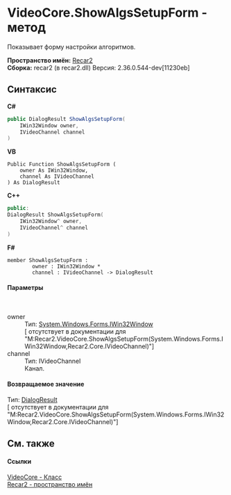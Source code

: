 # VideoCore.ShowAlgsSetupForm - метод
 

Показывает форму настройки алгоритмов.

**Пространство имён:**&nbsp;<a href="0dd0c505-07fc-c3e8-128c-d1a0701f2a29">Recar2</a><br />**Сборка:**&nbsp;recar2 (в recar2.dll) Версия: 2.36.0.544-dev[11230eb]

## Синтаксис

**C#**<br />
``` C#
public DialogResult ShowAlgsSetupForm(
	IWin32Window owner,
	IVideoChannel channel
)
```

**VB**<br />
``` VB
Public Function ShowAlgsSetupForm ( 
	owner As IWin32Window,
	channel As IVideoChannel
) As DialogResult
```

**C++**<br />
``` C++
public:
DialogResult ShowAlgsSetupForm(
	IWin32Window^ owner, 
	IVideoChannel^ channel
)
```

**F#**<br />
``` F#
member ShowAlgsSetupForm : 
        owner : IWin32Window * 
        channel : IVideoChannel -> DialogResult 

```


#### Параметры
&nbsp;<dl><dt>owner</dt><dd>Тип:&nbsp;<a href="http://msdn2.microsoft.com/ru-ru/library/215475ec" target="_blank">System.Windows.Forms.IWin32Window</a><br />\[<param name="owner"/> отсутствует в документации для "M:Recar2.VideoCore.ShowAlgsSetupForm(System.Windows.Forms.IWin32Window,Recar2.Core.IVideoChannel)"\]</dd><dt>channel</dt><dd>Тип:&nbsp;IVideoChannel<br />Канал.</dd></dl>

#### Возвращаемое значение
Тип:&nbsp;<a href="http://msdn2.microsoft.com/ru-ru/library/5ahe29t9" target="_blank">DialogResult</a><br />\[<returns> отсутствует в документации для "M:Recar2.VideoCore.ShowAlgsSetupForm(System.Windows.Forms.IWin32Window,Recar2.Core.IVideoChannel)"\]

## См. также


#### Ссылки
<a href="cb693d57-5030-3855-e4bc-6cd1f1721585">VideoCore - Класс</a><br /><a href="0dd0c505-07fc-c3e8-128c-d1a0701f2a29">Recar2 - пространство имён</a><br />